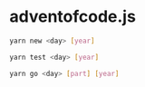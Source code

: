 # adventofcode.js

```sh
yarn new <day> [year]
```

```sh
yarn test <day> [year]
```

```sh
yarn go <day> [part] [year]
```
